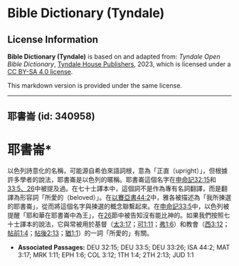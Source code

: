 # Bible Dictionary (Tyndale)

## License Information

**Bible Dictionary (Tyndale)** is based on and adapted from: _Tyndale Open Bible Dictionary_, [Tyndale House Publishers](https://tyndaleopenresources.com/), 2023, which is licensed under a [CC BY-SA 4.0 license](https://creativecommons.org/licenses/by-sa/4.0/legalcode.en).

This markdown version is provided under the same license.



--------------------------------

## 耶書崙 (id: 340958)

耶書崙\*
=====

以色列詩意化的名稱，可能源自希伯來語詞根，意為「正直（upright）」，但根據許多學者的說法，耶書崙是以色列的暱稱。耶書崙這個名字在[申命記32:15](https://ref.ly/Deut32:15)和[33:5、26](https://ref.ly/Deut33:5)中被提及過。在七十士譯本中，這個詞不是作為專有名詞翻譯，而是翻譯為形容詞「所愛的（beloved）」。在[以賽亞書44:2](https://ref.ly/Isa44:2)中，雅各被描述為「我所揀選的耶書崙」，從而將這個名字與揀選的概念聯繫起來。在[申命記33:5](https://ref.ly/Deut33:5)中，以色列被提醒「耶和華在耶書崙中為王」，在[26](https://ref.ly/Deut33:26)節中被告知沒有能比神的。如果我們按照七十士譯本的說法，它與常被用於基督（[太3:17](https://ref.ly/Matt3:17)；[可1:11](https://ref.ly/Mark1:11)；[弗1:6](https://ref.ly/Eph1:6)）和教會（[西3:12](https://ref.ly/Col3:12)；[帖前1:4](https://ref.ly/1Thess1:4)；[帖後2:13](https://ref.ly/2Thess2:13)；[猶1:1](https://ref.ly/Jude1:1)）的一詞「所愛的」有關。

* **Associated Passages:** DEU 32:15; DEU 33:5; DEU 33:26; ISA 44:2; MAT 3:17; MRK 1:11; EPH 1:6; COL 3:12; 1TH 1:4; 2TH 2:13; JUD 1:1

